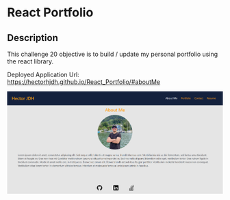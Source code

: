 # React Portfolio

## Description
This challenge 20 objective is to build / update my personal portfolio using the react library.

Deployed Application Url: https://hectorhjdh.github.io/React_Portfolio/#aboutMe

![Portfolio screenshot](./public/Portfolio-Screenshot.PNG)

